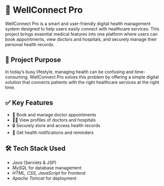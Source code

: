 # 💊 WellConnect Pro


WellConnect Pro is a smart and user-friendly digital health management system designed to help users easily connect with healthcare services. This project brings essential medical features into one platform where users can book appointments, view doctors and hospitals, and securely manage their personal health records.

## 🎯 Project Purpose

In today’s busy lifestyle, managing health can be confusing and time-consuming. WellConnect Pro solves this problem by offering a simple digital solution that connects patients with the right healthcare services at the right time.

## ✅ Key Features

- 📅 Book and manage doctor appointments
- 🧑‍⚕ View profiles of doctors and hospitals
- 🔒 Securely store and access health records
- 🔔 Get health notifications and reminders

## 🛠 Tech Stack Used

- *Java* (Servlets & JSP)
- *MySQL* for database management
- *HTML, CSS, JavaScript* for frontend
- *Apache Tomcat* for deployment
